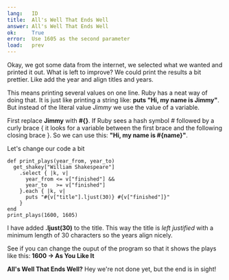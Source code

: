 ```yaml
---
lang:   ID
title:  All's Well That Ends Well
answer: All's Well That Ends Well
ok:     True
error:  Use 1605 as the second parameter
load:   prev
---
```


Okay, we got some data from the internet, we selected what we wanted and printed it out.
What is left to improve? We could print the results a bit prettier. Like add the year
and align titles and years.

This means printing several values on one line. Ruby has a neat way of doing
that. It is just like printing a string like: __puts "Hi, my name is Jimmy"__.
But instead of the literal value _Jimmy_ we use the value of a variable.

First replace __Jimmy__ with __#{}__. If Ruby sees a hash symbol # followed by a curly brace {
it looks for a variable between the first brace and the following closing brace }.
So we can use this: __"Hi, my name is \#{name}"__.

Let's change our code a bit

    def print_plays(year_from, year_to)
      get_shakey["William Shakespeare"]
        .select { |k, v|
          year_from <= v["finished"] &&
          year_to   >= v["finished"]
        }.each { |k, v|
          puts "#{v["title"].ljust(30)} #{v["finished"]}"
        }
    end
    print_plays(1600, 1605)

I have added __.ljust(30)__ to the title. This way the title is _left justified_ with a minimum
length of 30 characters so the years align nicely.

See if you can change the ouput of the program so that it shows the plays like this: __1600 -> As You Like It__

__All's Well That Ends Well?__ Hey we're not done yet, but the end is in sight!
